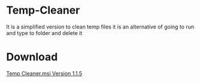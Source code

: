 # Temp-Cleaner
 It is a simplified version to clean temp files it is an alternative of going to run and type  to folder and delete it
# Download
 [Temp Cleaner.msi Version 1.1.5](https://raw.githubusercontent.com/isubroto/Temp-Cleaner/Release/Temp%20Cleaner.msi)
